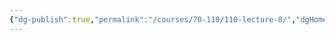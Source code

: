 ```yaml
---
{"dg-publish":true,"permalink":"/courses/70-110/110-lecture-8/","dgHomeLink":true,"dgPassFrontmatter":false,"dgShowBacklinks":false,"dgShowLocalGraph":false,"dgShowInlineTitle":false}
---
```

